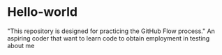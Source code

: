 # Hello-world
"This repository is designed for practicing the GitHub Flow process."
An aspiring coder that want to learn code to obtain employment in testing
about me 

